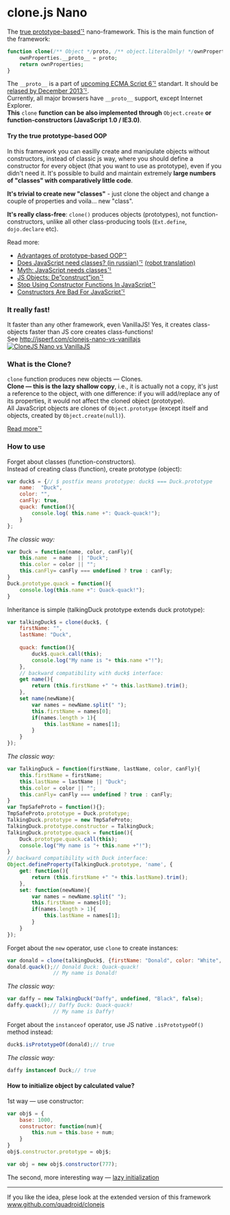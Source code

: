 clone.js Nano
=====

The [true prototype-based⠙](http://en.wikipedia.org/wiki/Prototype-based_programming) nano-framework.
This is the main function of the framework:
```php
function clone(/** Object */proto, /** object.literalOnly! */ownProperties){
    ownProperties.__proto__ = proto;
    return ownProperties;
}
```
The `__proto__` is a part of [upcoming ECMA Script 6⠙](http://people.mozilla.org/~jorendorff/es6-draft.html#sec-B.2.2.1) standart. It should be [relased by December 2013⠙](http://ecma-international.org/memento/TC39-M.htm).  
Currently, all major browsers have `__proto__` support, except Internet Explorer.  
**This** `clone` **function can be also implemented through** `Object.create` **or function-constructors (JavaScript 1.0 / IE3.0)**.  

#### Try the true prototype-based OOP

In this framework you can easilly create and manipulate objects without constructors, instead of classic js way,
where you should define a constructor for every object (that you want to use as prototype), even if you didn't need it.
It's possible to build and maintain extremely **large numbers of "classes" with comparatively little code**.

**It's trivial to create new "classes"** - just clone the object and change a couple of properties and voila... new "class".

**It's really class-free**: `clone()` produces objects (prototypes), not function-constructors, unlike all other class-producing tools (`Ext.define`, `dojo.declare` etc).

Read more:

- [Advantages of prototype-based OOP⠙](http://programmers.stackexchange.com/questions/110936/what-are-the-advantages-of-prototype-based-oop-over-class-based-oop#answers-header)
- [Does JavaScript need classes? (in russian)⠙](http://habrahabr.ru/post/175029/) [(robot translation)](http://translate.google.com/translate?hl=&sl=ru&tl=en&u=http%3A%2F%2Fhabrahabr.ru%2Fpost%2F175029%2F)
- [Myth: JavaScript needs classes⠙](http://www.2ality.com/2011/11/javascript-classes.html)
- [JS Objects: De”construct”ion⠙](http://davidwalsh.name/javascript-objects-deconstruction)
- [Stop Using Constructor Functions In JavaScript⠙](http://ericleads.com/2012/09/stop-using-constructor-functions-in-javascript/)
- [Constructors Are Bad For JavaScript⠙](http://tareksherif.ca/blog/2013/08/constructors-are-bad-for-javascript/)

### It really fast!

It faster than any other framework, even VanillaJS! Yes, it creates class-objects faster than JS core creates class-functions!  
See http://jsperf.com/clonejs-nano-vs-vanillajs
[![CloneJS Nano vs VanillaJS](http://habrastorage.org/storage2/a87/6e3/31d/a876e331d1f3caaa2d4002b958456d3a.png)](http://jsperf.com/clonejs-nano-vs-vanillajs)

### What is the Clone?

`clone` function produces new objects — Clones.  
**Clone — this is the lazy shallow copy**, i.e., it is actually not a copy, it's just a reference to the object,
with one difference: if you will add/replace any of its properties, it would not affect the cloned object (prototype).  
All JavaScript objects are clones of `Object.prototype` (except itself and objects, created by `Object.create(null)`). 

[Read more⠙](http://www.2ality.com/2011/11/javascript-classes.html)

### How to use

Forget about classes (function-constructors).    
Instead of creating class (function), create prototype (object):
```javascript
var duck$ = {// $ postfix means prototype: duck$ === Duck.prototype
    name:  "Duck",
    color: "",
    canFly: true,
    quack: function(){
        console.log( this.name +": Quack-quack!");
    }
};
```
*The classic way:*
```javascript
var Duck = function(name, color, canFly){
    this.name  = name  || "Duck";
    this.color = color || "";
    this.canFly= canFly === undefined ? true : canFly;  
}
Duck.prototype.quack = function(){
    console.log(this.name +": Quack-quack!");
}
```
Inheritance is simple (talkingDuck prototype extends duck prototype):
```javascript
var talkingDuck$ = clone(duck$, {
    firstName: "",
    lastName: "Duck",
    
    quack: function(){
        duck$.quack.call(this);
        console.log("My name is "+ this.name +"!");
    },
    // backward compatibility with duck$ interface:
    get name(){
        return (this.firstName +" "+ this.lastName).trim();
    },
    set name(newName){
        var names = newName.split(" ");
        this.firstName = names[0];
        if(names.length > 1){
            this.lastName = names[1];
        }
    }    
});
```
*The classic way:*
```javascript
var TalkingDuck = function(firstName, lastName, color, canFly){
    this.firstName = firstName;
    this.lastName = lastName || "Duck";
    this.color = color || "";
    this.canFly= canFly === undefined ? true : canFly;
}
var TmpSafeProto = function(){};
TmpSafeProto.prototype = Duck.prototype;
TalkingDuck.prototype = new TmpSafeProto;
TalkingDuck.prototype.constructor = TalkingDuck;
TalkingDuck.prototype.quack = function(){
    Duck.prototype.quack.call(this);
    console.log("My name is "+ this.name +"!");
}
// backward compatibility with Duck interface:
Object.defineProperty(TalkingDuck.prototype, 'name', {
    get: function(){
        return (this.firstName +" "+ this.lastName).trim();
    },
    set: function(newName){
        var names = newName.split(" ");
        this.firstName = names[0];
        if(names.length > 1){
            this.lastName = names[1];
        }
    }
});
```
Forget about the `new` operator, use `clone` to create instances:
```javascript
var donald = clone(talkingDuck$, {firstName: "Donald", color: "White", canFly: false});
donald.quack();// Donald Duck: Quack-quack! 
               // My name is Donald!
```
*The classic way:*
```javascript
var daffy = new TalkingDuck("Daffy", undefined, "Black", false);
daffy.quack();// Daffy Duck: Quack-quack! 
               // My name is Daffy!
```
Forget about the `instanceof` operator, use JS native `.isPrototypeOf()` method instead:
```javascript
duck$.isPrototypeOf(donald);// true
```
*The classic way:*
```javascript
daffy instanceof Duck;// true
```

#### How to initialize object by calculated value?  
1st way — use constructor:
```javascript
var obj$ = {
    base: 1000,
    constructor: function(num){
        this.num = this.base + num;
    }
}
obj$.constructor.prototype = obj$;

var obj = new obj$.constructor(777);
```
The second, more interesting way — [lazy initialization](//github.com/quadroid/clonejs#lazy-initialization)

----
If you like the idea, plese look at the extended version of this framework www.github.com/quadroid/clonejs
